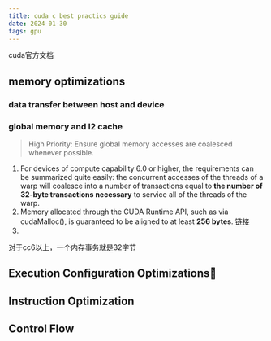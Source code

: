 ```yaml
---
title: cuda c best practics guide
date: 2024-01-30 
tags: gpu
---
```

cuda官方文档
<!--more-->

## memory optimizations

### data transfer between host and device

### global memory and l2 cache
> High Priority: Ensure global memory accesses are coalesced whenever possible.


1. For devices of compute capability 6.0 or higher, the requirements can be summarized quite easily: the concurrent accesses of the threads of a warp will coalesce into a number of transactions equal to **the number of 32-byte transactions necessary** to service all of the threads of the warp.
2. Memory allocated through the CUDA Runtime API, such as via cudaMalloc(), is guaranteed to be aligned to at least **256 bytes**.
[链接](https://docs.nvidia.com/cuda/cuda-c-best-practices-guide/index.html#coalesced-access-to-global-memory)
3. 
对于cc6以上，一个内存事务就是32字节


## Execution Configuration Optimizations

## Instruction Optimization

## Control Flow